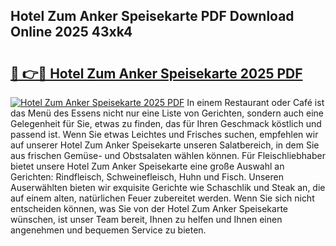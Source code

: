 ## Hotel Zum Anker Speisekarte PDF Download Online 2025 43xk4

# <h2><a href="http://gcdqofu.nevu.top/?p=Hotel+Zum+Anker+Speisekarte">🔗 👉🔴 Hotel Zum Anker Speisekarte 2025 PDF</a></h2>

[![Hotel Zum Anker Speisekarte 2025 PDF](https://i.imgur.com/dBaPXMq.png)](http://gcdqofu.nevu.top/?p=Hotel+Zum+Anker+Speisekarte)
In einem Restaurant oder Café ist das Menü des Essens nicht nur eine Liste von Gerichten, sondern auch eine Gelegenheit für Sie, etwas zu finden, das für Ihren Geschmack köstlich und passend ist. Wenn Sie etwas Leichtes und Frisches suchen, empfehlen wir auf unserer Hotel Zum Anker Speisekarte unseren Salatbereich, in dem Sie aus frischen Gemüse- und Obstsalaten wählen können. Für Fleischliebhaber bietet unsere Hotel Zum Anker Speisekarte eine große Auswahl an Gerichten: Rindfleisch, Schweinefleisch, Huhn und Fisch. Unseren Auserwählten bieten wir exquisite Gerichte wie Schaschlik und Steak an, die auf einem alten, natürlichen Feuer zubereitet werden. Wenn Sie sich nicht entscheiden können, was Sie von der Hotel Zum Anker Speisekarte wünschen, ist unser Team bereit, Ihnen zu helfen und Ihnen einen angenehmen und bequemen Service zu bieten.
